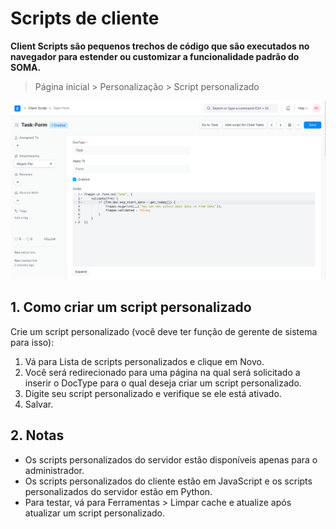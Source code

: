 # Scripts de cliente


**Client Scripts são pequenos trechos de código que são executados no navegador para estender ou customizar a funcionalidade padrão do SOMA.** 



> 
> Página inicial > Personalização > Script personalizado
> 
> 
> 


![Client Script](/files/customize-erpnext-client-scripts.png)


## 1. Como criar um script personalizado


Crie um script personalizado (você deve ter função de gerente de sistema para isso):


1. Vá para Lista de scripts personalizados e clique em Novo.
2. Você será redirecionado para uma página na qual será solicitado a inserir o DocType para o qual deseja criar um script personalizado.
3. Digite seu script personalizado e verifique se ele está ativado.
4. Salvar.


## 2. Notas


* Os scripts personalizados do servidor estão disponíveis apenas para o administrador.
* Os scripts personalizados do cliente estão em JavaScript e os scripts personalizados do servidor estão em Python.
* Para testar, vá para Ferramentas > Limpar cache e atualize após atualizar um script personalizado.

